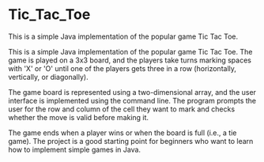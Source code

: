 # Tic_Tac_Toe
This is a simple Java implementation of the popular game Tic Tac Toe. 

This is a simple Java implementation of the popular game Tic Tac Toe. The game is played on a 3x3 board, and the players take turns marking spaces with 'X' or 'O' until one of the players gets three in a row (horizontally, vertically, or diagonally). 

The game board is represented using a two-dimensional array, and the user interface is implemented using the command line. The program prompts the user for the row and column of the cell they want to mark and checks whether the move is valid before making it.

The game ends when a player wins or when the board is full (i.e., a tie game). The project is a good starting point for beginners who want to learn how to implement simple games in Java.

